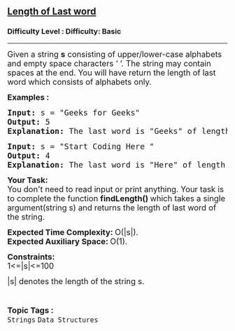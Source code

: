 <h2><a href="https://www.geeksforgeeks.org/problems/length-of-last-word5721/1?page=3&category=Strings&difficulty=Basic&sortBy=submissions">Length of Last word</a></h2><h3>Difficulty Level : Difficulty: Basic</h3><hr><div class="problems_problem_content__Xm_eO"><p><span style="font-size: 18px;">Given a string <strong>s</strong> consisting of upper/lower-case alphabets and empty space characters ‘ ‘. The string may contain spaces at the end. You will have return the length of last word which consists of alphabets only.</span></p>
<p><span style="font-size: 18px;"><strong>Examples :<br></strong></span></p>
<pre><span style="font-size: 18px;"><strong>Input: </strong>s = "Geeks for Geeks"<strong>
Output: </strong>5
<strong>Explanation: </strong>The last word is "Geeks" of length 5.</span></pre>
<pre><span style="font-size: 18px;"><strong>Input: </strong>s = "Start Coding Here "
<strong>Output: </strong>4
<strong>Explanation: </strong>The last word is "Here" of length 4.</span></pre>
<p><span style="font-size: 18px;"><strong>Your Task:</strong><br>You don't need to read input or print anything. Your task is to complete the function <strong>findLength()&nbsp;</strong>which takes a single argument(string s) and returns the length of last word of the string.</span></p>
<p><span style="font-size: 18px;"><strong>Expected Time Complexity:&nbsp;</strong>O(|s|).<br><strong>Expected Auxiliary Space:&nbsp;</strong>O(1).</span></p>
<p><span style="font-size: 18px;"><strong>Constraints:</strong><br>1&lt;=|s|&lt;=100</span></p>
<p><span style="font-size: 18px;">|s| denotes the length of the string s.</span></p></div><br><p><span style=font-size:18px><strong>Topic Tags : </strong><br><code>Strings</code>&nbsp;<code>Data Structures</code>&nbsp;